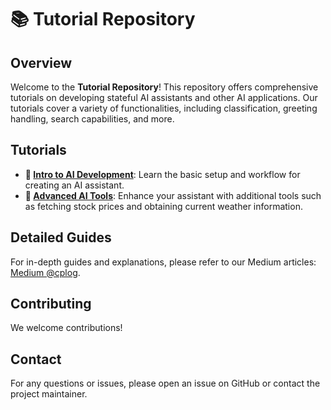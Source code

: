 # 📚 Tutorial Repository

## Overview
Welcome to the **Tutorial Repository**! This repository offers comprehensive tutorials on developing stateful AI assistants and other AI applications. Our tutorials cover a variety of functionalities, including classification, greeting handling, search capabilities, and more.

## Tutorials
- **🚀 [Intro to AI Development](langchain_tutorials/0_intro_langgraph.md)**: Learn the basic setup and workflow for creating an AI assistant.
- **🔧 [Advanced AI Tools](langchain_tutorials/1_agent_tool_langgraph.md)**: Enhance your assistant with additional tools such as fetching stock prices and obtaining current weather information.

## Detailed Guides
For in-depth guides and explanations, please refer to our Medium articles: [Medium @cplog](https://medium.com/@cplog).

## Contributing
We welcome contributions!

## Contact
For any questions or issues, please open an issue on GitHub or contact the project maintainer.